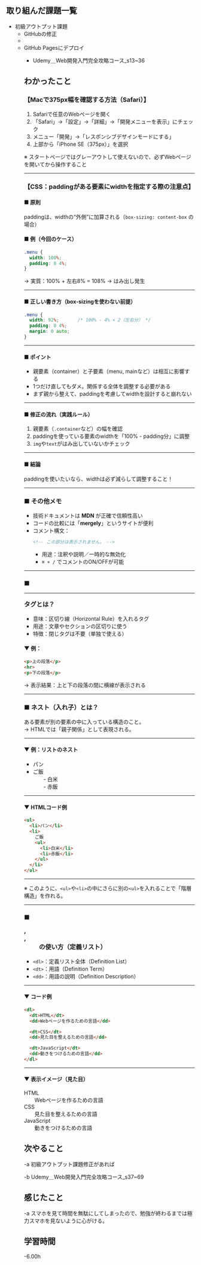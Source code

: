 
## 取り組んだ課題一覧  
<ul>
  <li>初級アウトプット課題<ul>
    <li>GitHubの修正<li>
    <li>GitHub Pagesにデプロイ</li>
  <ul><li>Udemy＿Web開発入門完全攻略コース_s13~36</li>
  </ul>

## わかったこと

### 【Macで375px幅を確認する方法（Safari）】

1. Safariで任意のWebページを開く  
2. 「Safari」→「設定」→「詳細」→「開発メニューを表示」にチェック  
3. メニュー「開発」→「レスポンシブデザインモードにする」  
4. 上部から「iPhone SE（375px）」を選択  

※ スタートページではグレーアウトして使えないので、必ずWebページを開いてから操作すること

---

### 【CSS：paddingがある要素にwidthを指定する際の注意点】

#### ■ 原則  
paddingは、widthの“外側”に加算される（`box-sizing: content-box` の場合）

#### ■ 例（今回のケース）

```css
.menu {
  width: 100%;
  padding: 0 4%;
}
```

→ 実質：100% + 左右8% = 108% → はみ出し発生

---

#### ■ 正しい書き方（box-sizingを使わない前提）

```css
.menu {
  width: 92%;       /* 100% - 4% × 2（左右分） */
  padding: 0 4%;
  margin: 0 auto;
}
```

---

#### ■ ポイント
- 親要素（container）と子要素（menu, mainなど）は相互に影響する  
- 1つだけ直してもダメ。関係する全体を調整する必要がある  
- まず親から整えて、paddingを考慮してwidthを設計すると崩れない  

---

#### ■ 修正の流れ（実践ルール）
1. 親要素（`.container`など）の幅を確認  
2. paddingを使っている要素のwidthを「100% - padding分」に調整  
3. `img`や`text`がはみ出していないかチェック  

---

#### ■ 結論  
paddingを使いたいなら、widthは必ず減らして調整すること！

---

### ■ その他メモ

- 技術ドキュメントは **MDN** が正確で信頼性高い  
- コードの比較には「**mergely**」というサイトが便利  
- コメント構文：  
  ```html
  <!-- この部分は表示されません。 -->
  ```
  - 用途：注釈や説明／一時的な無効化  
  - `⌘ + /` でコメントのON/OFFが可能  

---

### ■ <hr> タグとは？

- 意味：区切り線（Horizontal Rule）を入れるタグ  
- 用途：文章やセクションの区切りに使う  
- 特徴：閉じタグは不要（単独で使える）

#### ▼ 例：
```html
<p>上の段落</p>
<hr>
<p>下の段落</p>
```

→ 表示結果：上と下の段落の間に横線が表示される

---

### ■ ネスト（入れ子）とは？

ある要素が別の要素の中に入っている構造のこと。  
→ HTMLでは「親子関係」として表現される。

---

#### ▼ 例：リストのネスト

- パン  
- ご飯  
  - 白米  
  - 赤飯  

---

#### ▼ HTMLコード例
```html
<ul>
  <li>パン</li>
  <li>
    ご飯
    <ul>
      <li>白米</li>
      <li>赤飯</li>
    </ul>
  </li>
</ul>
```

---

※ このように、`<ul>`や`<li>`の中にさらに別の`<ul>`を入れることで「階層構造」を作れる。

---

### ■ <dl>, <dt>, <dd> の使い方（定義リスト）

- `<dl>`：定義リスト全体（Definition List）  
- `<dt>`：用語（Definition Term）  
- `<dd>`：用語の説明（Definition Description）

---

#### ▼ コード例
```html
<dl>
  <dt>HTML</dt>
  <dd>Webページを作るための言語</dd>

  <dt>CSS</dt>
  <dd>見た目を整えるための言語</dd>

  <dt>JavaScript</dt>
  <dd>動きをつけるための言語</dd>
</dl>
```

---

#### ▼ 表示イメージ（見た目）

HTML  
  Webページを作るための言語  
CSS  
  見た目を整えるための言語  
JavaScript  
  動きをつけるための言語  

## 次やること
-a  初級アウトプット課題修正があれば

-b  Udemy＿Web開発入門完全攻略コース_s37~69

## 感じたこと
-a  スマホを見て時間を無駄にしてしまったので、勉強が終わるまでは極力スマホを見ないように心がける。

## 学習時間
-6.00h
